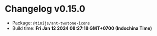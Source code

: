 # Changelog v0.15.0

- Package: `@tinijs/ant-twotone-icons`
- Build time: **Fri Jan 12 2024 08:27:18 GMT+0700 (Indochina Time)**

